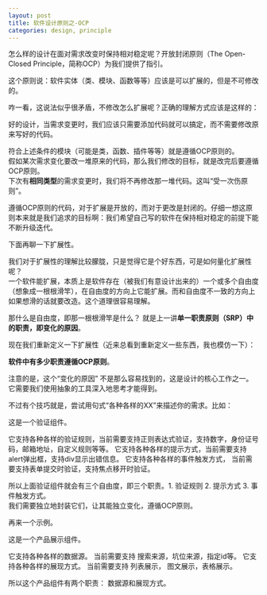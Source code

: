 ```yaml
---
layout: post
title: 软件设计原则之-OCP
categories: design, principle
---
```


怎么样的设计在面对需求改变时保持相对稳定呢？开放封闭原则（The Open-Closed Principle，简称OCP）为我们提供了指引。

这个原则说：软件实体（类、模块、函数等等）应该是可以扩展的，但是不可修改的。

咋一看，这说法似乎很矛盾，不修改怎么扩展呢？正确的理解方式应该是这样的：

好的设计，当需求变更时，我们应该只需要添加代码就可以搞定，而不需要修改原来写好的代码。

符合上述条件的模块（可能是类，函数、插件等等）就是遵循OCP原则的。   
假如某次需求变化要改一堆原来的代码，那么我们修改的目标，就是改完后要遵循OCP原则。  
下次有**相同类型**的需求变更时，我们将不再修改那一堆代码。这叫“受一次伤原则”。  

遵循OCP原则的代码，对于扩展是开放的，而对于更改是封闭的。仔细一想这原则本来就是我们追求的目标啊：我们希望自己写的软件在保持相对稳定的前提下能不断升级迭代。

下面再聊一下扩展性。

我们对于扩展性的理解比较朦胧，只是觉得它是个好东西，可是如何量化扩展性呢？  
一个软件能扩展，本质上是软件存在（被我们有意设计出来的）一个或多个自由度（想象成一根根滑竿），在自由度的方向上它能扩展。而和自由度不一致的方向上如果想滑的话就要改造。这个道理很容易理解。

那什么是自由度，即那一根根滑竿是什么？ 就是上一讲**单一职责原则（SRP）**中的职责，即**变化的原因**。  

现在我们重新定义一下扩展性（近来总看到重新定义一些东西，我也模仿一下）：

**软件中有多少职责遵循OCP原则**。

注意的是，这个“变化的原因” 不是那么容易找到的，这是设计的核心工作之一。它需要我们使用抽象的工具深入地思考才能得到。

不过有个技巧就是，尝试用句式“各种各样的XX”来描述你的需求。比如：

这是一个验证组件。

它支持各种各样的验证规则，当前需要支持正则表达式验证，支持数字，身份证号码，邮箱地址，自定义规则等等。
它支持各种各样的提示方式，当前需要支持alert弹出框，支持div显示出错信息。
它支持各种各样的事件触发方式， 当前需要支持表单提交时验证，支持焦点移开时验证。

所以上面验证组件就会有三个自由度，即三个职责。1. 验证规则  2. 提示方式  3. 事件触发方式。  
我们需要独立地封装它们，让其能独立变化，遵循OCP原则。

再来一个示例。

这是一个产品展示组件。

它支持各种各样的数据源。 当前需要支持 搜索来源，坑位来源，指定id等。
它支持各种各样的展现方式。  当前需要支持 列表展示， 图文展示，表格展示。

所以这个产品组件有两个职责： 数据源和展现方式。

